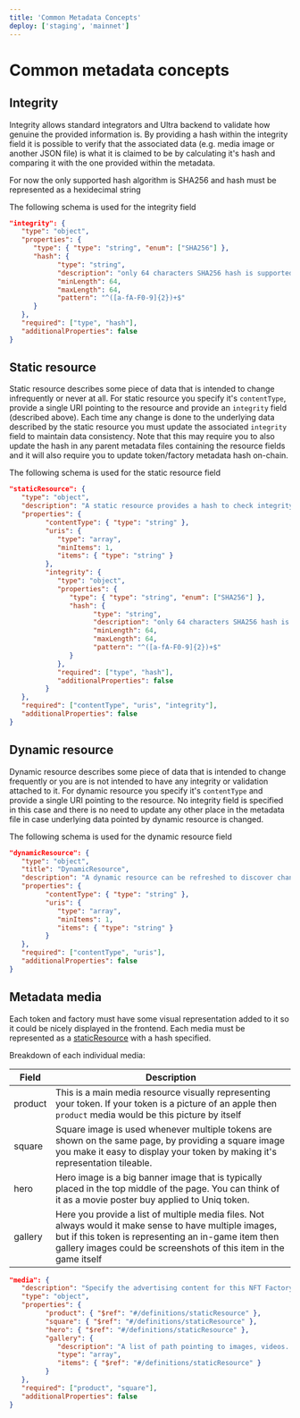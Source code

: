 ```yaml
---
title: 'Common Metadata Concepts'
deploy: ['staging', 'mainnet']
---
```


# Common metadata concepts

## Integrity

Integrity allows standard integrators and Ultra backend to validate how genuine the provided information is. By providing a hash within the integrity field it is possible to verify that the associated data (e.g. media image or another JSON file) is what it is claimed to be by calculating it's hash and comparing it with the one provided within the metadata.

For now the only supported hash algorithm is SHA256 and hash must be represented as a hexidecimal string

The following schema is used for the integrity field

```JSON
"integrity": {
   "type": "object",
   "properties": {
      "type": { "type": "string", "enum": ["SHA256"] },
      "hash": {
            "type": "string",
            "description": "only 64 characters SHA256 hash is supported initially",
            "minLength": 64,
            "maxLength": 64,
            "pattern": "^([a-fA-F0-9]{2})+$"
      }
   },
   "required": ["type", "hash"],
   "additionalProperties": false
}
```

## Static resource

Static resource describes some piece of data that is intended to change infrequently or never at all. For static resource you specify it's `contentType`, provide a single URI pointing to the resource and provide an `integrity` field (described above). Each time any change is done to the underlying data described by the static resource you must update the associated `integrity` field to maintain data consistency. Note that this may require you to also update the hash in any parent metadata files containing the resource fields and it will also require you to update token/factory metadata hash on-chain.

The following schema is used for the static resource field

```JSON
"staticResource": {
   "type": "object",
   "description": "A static resource provides a hash to check integrity",
   "properties": {
         "contentType": { "type": "string" },
         "uris": {
            "type": "array",
            "minItems": 1,
            "items": { "type": "string" }
         },
         "integrity": {
            "type": "object",
            "properties": {
               "type": { "type": "string", "enum": ["SHA256"] },
               "hash": {
                     "type": "string",
                     "description": "only 64 characters SHA256 hash is supported initially",
                     "minLength": 64,
                     "maxLength": 64,
                     "pattern": "^([a-fA-F0-9]{2})+$"
               }
            },
            "required": ["type", "hash"],
            "additionalProperties": false
         }
   },
   "required": ["contentType", "uris", "integrity"],
   "additionalProperties": false
}
```

## Dynamic resource

Dynamic resource describes some piece of data that is intended to change frequently or you are is not intended to have any integrity or validation attached to it. For dynamic resource you specify it's `contentType` and provide a single URI pointing to the resource. No integrity field is specified in this case and there is no need to update any other place in the metadata file in case underlying data pointed by dynamic resource is changed.

The following schema is used for the dynamic resource field

```JSON
"dynamicResource": {
   "type": "object",
   "title": "DynamicResource",
   "description": "A dynamic resource can be refreshed to discover changes",
   "properties": {
         "contentType": { "type": "string" },
         "uris": {
            "type": "array",
            "minItems": 1,
            "items": { "type": "string" }
         }
   },
   "required": ["contentType", "uris"],
   "additionalProperties": false
}
```

## Metadata media

Each token and factory must have some visual representation added to it so it could be nicely displayed in the frontend. Each media must be represented as a [staticResource](#static-resource) with a hash specified.

Breakdown of each individual media:

| Field   | Description                                                                                                                                                                                                                         |
| ------- | ----------------------------------------------------------------------------------------------------------------------------------------------------------------------------------------------------------------------------------- |
| product | This is a main media resource visually representing your token. If your token is a picture of an apple then `product` media would be this picture by itself                                                                         |
| square  | Square image is used whenever multiple tokens are shown on the same page, by providing a square image you make it easy to display your token by making it's representation tileable.                                                |
| hero    | Hero image is a big banner image that is typically placed in the top middle of the page. You can think of it as a movie poster buy applied to Uniq token.                                                                           |
| gallery | Here you provide a list of multiple media files. Not always would it make sense to have multiple images, but if this token is representing an in-game item then gallery images could be screenshots of this item in the game itself |


```JSON
"media": {
   "description": "Specify the advertising content for this NFT Factory",
   "type": "object",
   "properties": {
         "product": { "$ref": "#/definitions/staticResource" },
         "square": { "$ref": "#/definitions/staticResource" },
         "hero": { "$ref": "#/definitions/staticResource" },
         "gallery": {
            "description": "A list of path pointing to images, videos... relative from this manifest relative from this manifest.",
            "type": "array",
            "items": { "$ref": "#/definitions/staticResource" }
         }
   },
   "required": ["product", "square"],
   "additionalProperties": false
}
```